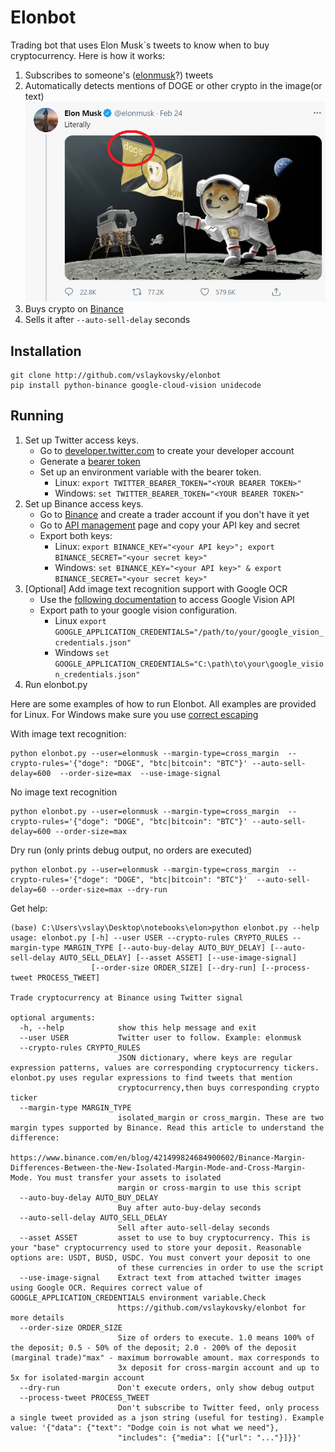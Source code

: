 # Elonbot

Trading bot that uses Elon Musk`s tweets to know when to buy cryptocurrency. 
Here is how it works:

1. Subscribes to someone's ([elonmusk](http://twitter.com/elonmusk)?) tweets 
2. Automatically detects mentions of DOGE or other crypto in the image(or text) 
![Elon's tweet](elontweet.png)
3. Buys crypto on [Binance](https://www.binance.com)
4. Sells it after `--auto-sell-delay` seconds


## Installation

```shell
git clone http://github.com/vslaykovsky/elonbot
pip install python-binance google-cloud-vision unidecode
```

## Running

1. Set up Twitter access keys. 
    * Go to [developer.twitter.com](https://developer.twitter.com/en/docs/twitter-api/getting-started/about-twitter-api) to create your developer account 
    * Generate a [bearer token](https://developer.twitter.com/en/docs/authentication/oauth-2-0/bearer-tokens)
    * Set up an environment variable with the bearer token.
      * Linux: `export TWITTER_BEARER_TOKEN="<YOUR BEARER TOKEN>"`
      * Windows: `set TWITTER_BEARER_TOKEN="<YOUR BEARER TOKEN>"`
2. Set up Binance access keys.
    * Go to [Binance](https://www.binance.com/en) and create a trader account if you don't have it yet
    * Go to [API management](https://www.binance.com/en/my/settings/api-management) page and copy your API key and secret
    * Export both keys: 
      * Linux: `export BINANCE_KEY="<your API key>"; export BINANCE_SECRET="<your secret key>"`
      * Windows: `set BINANCE_KEY="<your API key>" & export BINANCE_SECRET="<your secret key>"`
3. [Optional] Add image text recognition support with Google OCR
    * Use the [following documentation](https://cloud.google.com/vision/docs/setup) to access Google Vision API
    * Export path to your google vision configuration. 
      * Linux `export GOOGLE_APPLICATION_CREDENTIALS="/path/to/your/google_vision_credentials.json"`
      * Windows `set GOOGLE_APPLICATION_CREDENTIALS="C:\path\to\your\google_vision_credentials.json"`
4. Run elonbot.py

Here are some examples of how to run Elonbot. All examples are provided for Linux. 
For Windows make sure you use [correct escaping](https://ss64.com/nt/syntax-esc.html) 

With image text recognition:

```shell
python elonbot.py --user=elonmusk --margin-type=cross_margin  --crypto-rules='{"doge": "DOGE", "btc|bitcoin": "BTC"}' --auto-sell-delay=600  --order-size=max  --use-image-signal
```

No image text recognition
```shell
python elonbot.py --user=elonmusk --margin-type=cross_margin  --crypto-rules='{"doge": "DOGE", "btc|bitcoin": "BTC"}' --auto-sell-delay=600 --order-size=max
```

Dry run (only prints debug output, no orders are executed)

```shell
python elonbot.py --user=elonmusk --margin-type=cross_margin  --crypto-rules='{"doge": "DOGE", "btc|bitcoin": "BTC"}'  --auto-sell-delay=60 --order-size=max --dry-run
```


Get help:
```shell
(base) C:\Users\vslay\Desktop\notebooks\elon>python elonbot.py --help
usage: elonbot.py [-h] --user USER --crypto-rules CRYPTO_RULES --margin-type MARGIN_TYPE [--auto-buy-delay AUTO_BUY_DELAY] [--auto-sell-delay AUTO_SELL_DELAY] [--asset ASSET] [--use-image-signal]
                  [--order-size ORDER_SIZE] [--dry-run] [--process-tweet PROCESS_TWEET]

Trade cryptocurrency at Binance using Twitter signal

optional arguments:
  -h, --help            show this help message and exit
  --user USER           Twitter user to follow. Example: elonmusk
  --crypto-rules CRYPTO_RULES
                        JSON dictionary, where keys are regular expression patterns, values are corresponding cryptocurrency tickers. elonbot.py uses regular expressions to find tweets that mention
                        cryptocurrency,then buys corresponding crypto ticker
  --margin-type MARGIN_TYPE
                        isolated_margin or cross_margin. These are two margin types supported by Binance. Read this article to understand the difference:
                        https://www.binance.com/en/blog/421499824684900602/Binance-Margin-Differences-Between-the-New-Isolated-Margin-Mode-and-Cross-Margin-Mode. You must transfer your assets to isolated
                        margin or cross-margin to use this script
  --auto-buy-delay AUTO_BUY_DELAY
                        Buy after auto-buy-delay seconds
  --auto-sell-delay AUTO_SELL_DELAY
                        Sell after auto-sell-delay seconds
  --asset ASSET         asset to use to buy cryptocurrency. This is your "base" cryptocurrency used to store your deposit. Reasonable options are: USDT, BUSD, USDC. You must convert your deposit to one
                        of these currencies in order to use the script
  --use-image-signal    Extract text from attached twitter images using Google OCR. Requires correct value of GOOGLE_APPLICATION_CREDENTIALS environment variable.Check
                        https://github.com/vslaykovsky/elonbot for more details
  --order-size ORDER_SIZE
                        Size of orders to execute. 1.0 means 100% of the deposit; 0.5 - 50% of the deposit; 2.0 - 200% of the deposit (marginal trade)"max" - maximum borrowable amount. max corresponds to
                        3x deposit for cross-margin account and up to 5x for isolated-margin account
  --dry-run             Don't execute orders, only show debug output
  --process-tweet PROCESS_TWEET
                        Don't subscribe to Twitter feed, only process a single tweet provided as a json string (useful for testing). Example value: '{"data": {"text": "Dodge coin is not what we need"},
                        "includes": {"media": [{"url": "..."}]}}'
```
